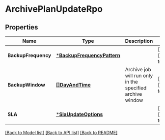 # ArchivePlanUpdateRpo

## Properties
Name | Type | Description | Notes
------------ | ------------- | ------------- | -------------
**BackupFrequency** | [***BackupFrequencyPattern**](BackupFrequencyPattern.md) |  | [optional] [default to null]
**BackupWindow** | [**[]DayAndTime**](DayAndTime.md) | Archive job will run only in the specified archive window | [optional] [default to null]
**SLA** | [***SlaUpdateOptions**](SLAUpdateOptions.md) |  | [optional] [default to null]

[[Back to Model list]](../README.md#documentation-for-models) [[Back to API list]](../README.md#documentation-for-api-endpoints) [[Back to README]](../README.md)

